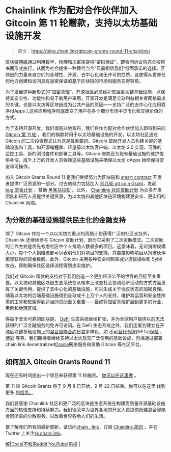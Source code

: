 # Chainlink 作为配对合作伙伴加入 Gitcoin 第 11 轮赠款，支持以太坊基础设施开发

> 原文：<https://blog.chain.link/gitcoin-grants-round-11-chainlink/>

[区块链网络](https://blog.chain.link/what-is-a-blockchain-and-how-can-it-impact-the-world/)通过利用数学、物理和加密来提供“密码保证”，即合同协议将完全按照书面形式执行，从而为社会提供一种替代当今“只需相信我们”纸面承诺的选择。区块链的力量来自它们的全球性、开源、去中心化和无许可的性质，这使得从世界任何地方创建和访问具有加密保证的基于区块链的市场和服务变得容易。

为了发展这种新形式的“[加密真理](https://blog.chain.link/sergey-nazarov-smartcon-keynote-the-future-of-hybrid-smart-contracts/)”，开源社区必须维护底层区块链基础设施，以保持其安全性、功能性和易于新用户采用。开源开发是满足全球利益相关者网络需求的关键，也是以太坊等区块链成为公共产品的原因——支持广泛的去中心化应用程序(dApps ),这些应用程序彻底改变了用户在各个细分市场中货币化和交换价值的方式。

为了支持开源开发，我们很高兴地宣布，我们将作为配对合作伙伴加入即将到来的 [Gitcoin 第 11 轮](https://gitcoin.co/grants/) 。我们的捐款将用于以太坊基础设施的开发，以太坊社区通过 Gitcoin 的二次投资模式认为这是最重要的。Gitcoin 鼓励开发人员构建关键的基础设施和工具，如开源编程库、轻量级以太坊客户端、以太坊 2.0 实现、可靠的监控工具、新的测试套件和部署工具等。Gitcoin 赠款还为现有基础设施的维护提供补偿，成千上万的开发人员依赖这些基础设施来确保以太坊 dApps 始终保持安全和可操作。

加入 Gitcoin Grants Round 11 是我们继续努力为区块链和 [smart contract](https://chain.link/education/smart-contracts) 开发者提供广泛资源的一部分。过去的努力包括加入 [前几轮 git coin Grant](https://blog.chain.link/chainlink-gitcoin-grants-round-10/)，发起 [bug 赏金计划](https://blog.chain.link/expanding-the-chainlink-bug-bounty-program-to-immunefi/) ，赞助 [黑客马拉松](https://blog.chain.link/web3-weekend-hackathon-2021-chainlink-bounty-winners/) 。此外， [Chainlink 社区资助计划](https://blog.chain.link/introducing-the-chainlink-community-grant-program/) 为众多开发团队和研究人员提供关键资源，为以太坊和其他区块链环境构建更安全、更实用的 Chainlink 网络。

## 为分散的基础设施提供民主化的金融支持

除了 Gitcoin 作为一个以以太坊为重点的资助计划获得广泛的社区支持外，Chainlink 还继续参与 Gitcoin 资助计划，因为它采用了二次资助模式。二次资助的工作方式是优先考虑社区中个人捐助人数最多的项目。这意味着，无论捐赠规模大小，每个个人捐赠者都可以表明他们对项目的支持，并直接影响项目从捐赠伙伴那里获得的资金数额。此外，Gitcoin 采用各种安全机制来减少选民操纵和 Sybil 攻击，帮助确保社区选择流程得到忠实维护。

我们对 Gitcoin 赠款的支持对于我们创造一个更加经济公平的世界的目标至关重要。以太坊和其他区块链生态系统在从根本上改变社会协调经济活动的方式方面发挥了关键作用，提供了去中心化的基础设施，可以生成关于协议状态的加密真理。随着以太坊的后端基础设施得到全球成千上万个人的支持，维护其运营和安全性所需的工具和框架得到适当的资助至关重要——最终将加密真理扩展到更多的行业、用例和地理区域。

得益于安全可靠的区块链， [DeFi](https://chain.link/education/defi) 生态系统继续扩张，并为全球用户提供以前无法获得的广泛金融服务的免许可访问。在 DeFi 生态系统之外，我们还看到建立在开源区块链基础设施上的[混合智能合约](https://blog.chain.link/hybrid-smart-contracts-explained/)日益多样化，如 [不可替代令牌](https://chain.link/education/nfts)(NFTs)[保险](https://blog.chain.link/blockchain-insurance/) 、 [博彩](https://blog.chain.link/what-is-play-to-earn/) 等等。我们期待着继续支持以太坊及其广泛使用的基础设施，包括通过部署 chain link decentralized[Oracle](https://chain.link/education/blockchain-oracles)网络服务和资助 Gitcoin 等社区平台。

## 如何加入 Gitcoin Grants Round 11

现在还有时间提出一个项目来获得第 11 轮融资。 [你可以在这里做](https://gitcoin.co/grants/new) 。

第 11 轮 Gitcoin Grants 将于 9 月 8 日开始，9 月 22 日结束。你可以在这里 找到更多 [的信息。](https://gitcoin.co/grants/)

我们要感谢 Chainlink 社区和更广泛的区块链生态系统在构建高质量开源基础设施方面的热情支持和持续努力。我们很荣幸为世界各地的开发人员提供创建混合智能合同所需的分散服务，以改善世界各地人们的生活。

要了解我们所有的最新更新，请访问[chain . link](https://chain.link/)，订阅 [Chainlink 简讯](https://chn.lk/newsletter) ，并在 Twitter 上关注[@ chain link](https://www.twitter.com/chainlink)。

[解](https://chain.link/solutions)|[Docs](https://docs.chain.link/docs/getting-started)|[不和](https://discordapp.com/invite/aSK4zew)|[Reddit](https://www.reddit.com/r/Chainlink/)|[YouTube|](https://www.youtube.com/channel/UCnjkrlqaWEBSnKZQ71gdyFA)[电报](https://t.me/chainlinkofficial) |